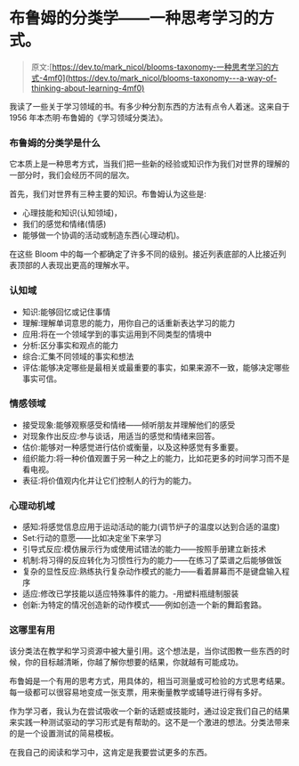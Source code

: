 # 布鲁姆的分类学——一种思考学习的方式。

> 原文:[https://dev.to/mark_nicol/blooms-taxonomy-一种思考学习的方式-4mf0](https://dev.to/mark_nicol/blooms-taxonomy---a-way-of-thinking-about-learning-4mf0)

我读了一些关于学习领域的书。有多少种分割东西的方法有点令人着迷。这来自于 1956 年本杰明·布鲁姆的《学习领域分类法》。

### 布鲁姆的分类学是什么

它本质上是一种思考方式，当我们把一些新的经验或知识作为我们对世界的理解的一部分时，我们会经历不同的层次。

首先，我们对世界有三种主要的知识。布鲁姆认为这些是:

*   心理技能和知识(认知领域)，
*   我们的感觉和情绪(情感)
*   能够做一个协调的活动或制造东西(心理动机)。

在这些 Bloom 中的每一个都确定了许多不同的级别。接近列表底部的人比接近列表顶部的人表现出更高的理解水平。

### 认知域

*   知识:能够回忆或记住事情
*   理解:理解单词意思的能力，用你自己的话重新表达学习的能力
*   应用:将在一个领域学到的事实运用到不同类型的情境中
*   分析:区分事实和观点的能力
*   综合:汇集不同领域的事实和想法
*   评估:能够决定哪些是最相关或最重要的事实，如果来源不一致，能够决定哪些事实可信。

### 情感领域

*   接受现象:能够观察感受和情绪——倾听朋友并理解他们的感受
*   对现象作出反应:参与谈话，用适当的感觉和情绪来回答。
*   估价:能够对一种感觉进行估价或衡量，以及这种感觉有多重要。
*   组织能力:将一种价值观置于另一种之上的能力，比如花更多的时间学习而不是看电视。
*   表征:将价值观内化并让它们控制人的行为的能力。

### 心理动机域

*   感知:将感觉信息应用于运动活动的能力(调节炉子的温度以达到合适的温度)
*   Set:行动的意愿——比如决定坐下来学习
*   引导式反应:模仿展示行为或使用试错法的能力——按照手册建立新技术
*   机制:将习得的反应转化为习惯性行为的能力——在练习了菜谱之后能够做饭
*   复杂的显性反应:熟练执行复杂动作模式的能力——看着屏幕而不是键盘输入程序
*   适应:修改已学技能以适应特殊事件的能力。-用塑料瓶缝制服装
*   创新:为特定的情况创造新的动作模式——例如创造一个新的舞蹈套路。

### 这哪里有用

该分类法在教学和学习资源中被大量引用。这个想法是，当你试图教一些东西的时候，你的目标越清晰，你越了解你想要的结果，你就越有可能成功。

布鲁姆是一个有用的思考方式，用具体的，相当可测量或可检验的方式思考结果。每一级都可以很容易地变成一张支票，用来衡量教学或辅导进行得有多好。

作为学习者，我认为在尝试吸收一个新的话题或技能时，通过设定我们自己的结果来实践一种测试驱动的学习形式是有帮助的。这不是一个激进的想法。分类法带来的是一个设置测试的简易模板。

在我自己的阅读和学习中，这肯定是我要尝试更多的东西。